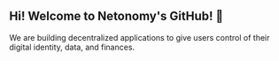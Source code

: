 ## Hi! Welcome to Netonomy's GitHub! 👋

We are building decentralized applications to give users control of their digital identity, data, and finances.
